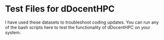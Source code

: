 # Test Files for dDocentHPC

I have used these datasets to troubleshoot coding updates.  You can run any of the bash scripts here to test the functionality of dDocentHPC on your system.
